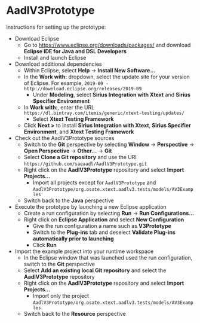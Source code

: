 # AadlV3Prototype
Instructions for setting up the prototype:
* Download Eclipse
  * Go to https://www.eclipse.org/downloads/packages/ and download **Eclipse IDE for Java and DSL Developers**
  * Install and launch Eclipse
* Download additional dependencies
  * Within Eclipse, select **Help** -> **Install New Software...**
  * In the **Work with:** dropdown, select the update site for your version of Eclipse. For example, `2019-09 - http://download.eclipse.org/releases/2019-09`
    * Under **Modeling**, select **Sirius Integration with Xtext** and **Sirius Specifier Environment**
  * In **Work with:**, enter the URL `https://dl.bintray.com/itemis/generic/xtext-testing/updates/`
    * Select **Xtext Testing Framework**
  * Click **Next >** to install **Sirius Integration with Xtext**, **Sirius Specifier Environment**, and **Xtext Testing Framework**
* Check out the AadlV3Prototype sources
  * Switch to the **Git** perspective by selecting **Window** -> **Perspective** -> **Open Perspective** -> **Other...** -> **Git**
  * Select **Clone a Git repository** and use the URI `https://github.com/saeaadl/AadlV3Prototype.git`
  * Right click on the **AadlV3Prototype** repository and select **Import Projects...**
    * Import all projects except for `AadlV3Prototype` and `AadlV3Prototype/org.osate.xtext.aadlv3.tests/models/AV3Examples`
  * Switch back to the **Java** perspective
* Execute the prototype by launching a new Eclipse application
  * Create a run configuration by selecting **Run** -> **Run Configurations...**
  * Right click on **Eclipse Application** and select **New Configuration**
    * Give the run configuration a name such as **V3Prototype**
    * Switch to the **Plug-ins** tab and deselect **Validate Plug-ins automatically prior to launching**
    * Click **Run**
* Import the example project into your runtime workspace
  * In the Eclipse window that was launched used the run configuration, switch to the **Git** perspective
  * Select **Add an existing local Git repository** and select the **AadlV3Prototype** repository
  * Right click on the **AadlV3Prototype** repository and select **Import Projects...**
    * Import only the project `AadlV3Prototype/org.osate.xtext.aadlv3.tests/models/AV3Examples`
  * Switch back to the **Resource** perspective